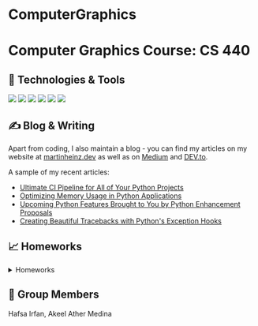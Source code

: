 # ComputerGraphics



# Computer Graphics Course: CS 440


## 🔧 Technologies & Tools
![](https://img.shields.io/badge/Editor-VS_Code-informational?style=flat&logo=intellij-idea&logoColor=white&color=2bbc8a)
![](https://img.shields.io/badge/Code-Python-informational?style=flat&logo=python&logoColor=white&color=2bbc8a)
![](https://img.shields.io/badge/Code-JavaScript-informational?style=flat&logo=javascript&logoColor=white&color=2bbc8a)
![](https://img.shields.io/badge/html-Html-informational?style=flat&logo=html&logoColor=white&color=2bbc8a)
![](https://img.shields.io/badge/css-CSS-informational?style=flat&logo=css&logoColor=white&color=2bbc8a)
![](https://img.shields.io/badge/API-WebGL-informational?style=flat&logo=webgl&logoColor=white&color=2bbc8a)


## &#x270d; Blog & Writing

Apart from coding, I also maintain a blog - you can find my articles on my website at [martinheinz.dev](https://martinheinz.dev/) as well as on [Medium](https://medium.com/@martin.heinz) and [DEV.to](https://dev.to/martinheinz).

A sample of my recent articles:

<!-- BLOG-POST-LIST:START -->
- [Ultimate CI Pipeline for All of Your Python Projects](https://bit.ly/3MI4Iz0)
- [Optimizing Memory Usage in Python Applications](https://bit.ly/3M30D82)
- [Upcoming Python Features Brought to You by Python Enhancement Proposals](https://bit.ly/3oMJ6qR)
- [Creating Beautiful Tracebacks with Python&#39;s Exception Hooks](https://bit.ly/3IRD7IK)
<!-- BLOG-POST-LIST:END -->

## &#x1f4c8; Homeworks

<p float="left">
 <details>
  <summary>Homeworks</summary>
  <img height = 200px width = 350px align="center" src="https://github.com/HafsaI/ComputerGraphics/blob/main/images/tri_poly.png" />
 <img height = 200px width = 350px align="center" src="https://github.com/HafsaI/ComputerGraphics/blob/main/images/rect_poly.PNG" />
 <!-- <img height = 300px width = 380px align="center" src="https://github.com/HafsaI/ComputerGraphics/blob/main/images/sierpinski_1.png" /> -->
  <div>
<img width = 500px align="center" src="https://github.com/HafsaI/ComputerGraphics/blob/main/images/circles.png" />
  </div>
    <div>
  <img width = 500px align="center" src="https://github.com/HafsaI/ComputerGraphics/blob/main/images/sierpinski_2.png" />
 </div>
   
  <img height = 300px width = 300px align="center" src="https://github.com/HafsaI/ComputerGraphics/blob/main/images/mandelbrot_cpu.png" />
<img height = 300px width = 300px align="center" src="https://github.com/HafsaI/ComputerGraphics/blob/main/images/mandelbrot_gpu.png" />
  <img height = 400px width = 500px align="center" src="https://github.com/HafsaI/ComputerGraphics/blob/main/images/reflex.png" />
<img height = 400px width = 500px align="center" src="https://github.com/HafsaI/ComputerGraphics/blob/main/images/galore.png" />
  <img src="https://raw.githubusercontent.com/MartinHeinz/MartinHeinz/master/wave.gif" width="30px">

</details>
</p>

## &#128101; Group Members
Hafsa Irfan, Akeel Ather Medina


